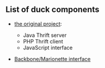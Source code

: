List of duck components
-----------------------

 * [the original project](https://github.com/wealthy-laughing-duck/wealthy-laughing-duck):

    * Java Thrift server
    * PHP Thrift client
    * JavaScript interface

 * [Backbone/Marionette interface](https://github.com/wealthy-laughing-duck/duck-interface)
